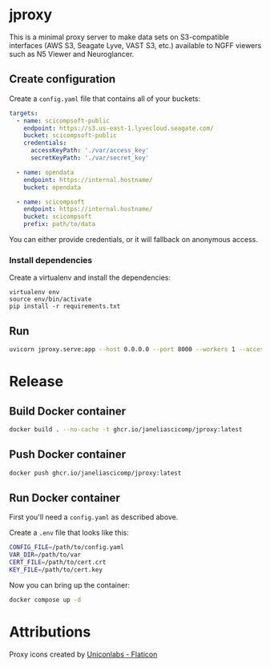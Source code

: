 # jproxy

This is a minimal proxy server to make data sets on S3-compatible interfaces (AWS S3, Seagate Lyve, VAST S3, etc.) available to NGFF viewers such as N5 Viewer and Neuroglancer.

## Create configuration

Create a `config.yaml` file that contains all of your buckets:

```yaml
targets:
  - name: scicompsoft-public
    endpoint: https://s3.us-east-1.lyvecloud.seagate.com/
    bucket: scicompsoft-public
    credentials:
      accessKeyPath: './var/access_key'
      secretKeyPath: './var/secret_key'

  - name: opendata
    endpoint: https://internal.hostname/
    bucket: opendata

  - name: scicompsoft
    endpoint: https://internal.hostname/
    bucket: scicompsoft
    prefix: path/to/data
```

You can either provide credentials, or it will fallback on anonymous access.


### Install dependencies

Create a virtualenv and install the dependencies:

    virtualenv env
    source env/bin/activate
    pip install -r requirements.txt


## Run

```bash
uvicorn jproxy.serve:app --host 0.0.0.0 --port 8000 --workers 1 --access-log --ssl-keyfile /opt/tls/cert.key --ssl-certfile /opt/tls/cert.crt --reload
```

# Release

## Build Docker container

```bash
docker build . --no-cache -t ghcr.io/janeliascicomp/jproxy:latest
```

## Push Docker container

```bash
docker push ghcr.io/janeliascicomp/jproxy:latest
```

## Run Docker container

First you'll need a `config.yaml` as described above.

Create a `.env` file that looks like this:

```bash
CONFIG_FILE=/path/to/config.yaml
VAR_DIR=/path/to/var
CERT_FILE=/path/to/cert.crt
KEY_FILE=/path/to/cert.key
```

Now you can bring up the container:

```bash
docker compose up -d
```


# Attributions

Proxy icons created by <a href="https://www.flaticon.com/free-icons/proxy" title="proxy icons">Uniconlabs - Flaticon</a>
